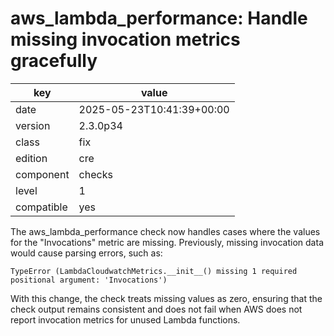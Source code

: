 [//]: # (werk v2)
# aws_lambda_performance: Handle missing invocation metrics gracefully

key        | value
---------- | ---
date       | 2025-05-23T10:41:39+00:00
version    | 2.3.0p34
class      | fix
edition    | cre
component  | checks
level      | 1
compatible | yes

The aws_lambda_performance check now handles cases where the values for the "Invocations" metric are missing.
Previously, missing invocation data would cause parsing errors, such as:
```
TypeError (LambdaCloudwatchMetrics.__init__() missing 1 required positional argument: 'Invocations')
```

With this change, the check treats missing values as zero, ensuring that the check output remains consistent
and does not fail when AWS does not report invocation metrics for unused Lambda functions.